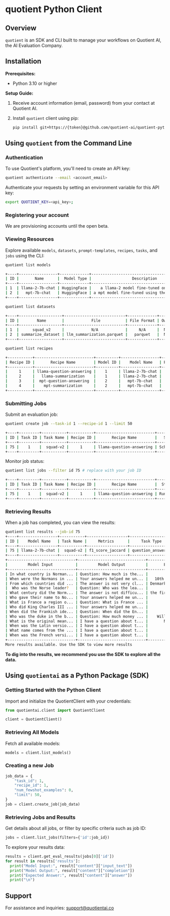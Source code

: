 # quotient Python Client

## Overview

`quotient` is an SDK and CLI built to manage your workflows on Quotient AI, the AI Evaluation Company.

## Installation

**Prerequisites:**
- Python 3.10 or higher

**Setup Guide:**
1. Receive account information (email, password) from your contact at Quotient AI.

2. Install `quotient` client using pip:
   ```bash
   pip install git+https://{token}@github.com/quotient-ai/quotient-python.git
   ```

## Using `quotient` from the Command Line



### Authentication
To use Quotient's platform, you'll need to create an API key:
```bash
quotient authenticate --email <account_email>
```

Authenticate your requests by setting an environment variable for this API key:
```bash
export QUOTIENT_KEY=<api_key>;
```


### Registering your account

We are provisioning accounts until the open beta.



### Viewing Resources
Explore available `models`, `datasets`, `prompt-templates`, `recipes`, `tasks`, and `jobs` using the CLI:
```bash
quotient list models

+----+-----------------+-------------+------------------------------------------------+-------+
| ID |       Name      |  Model Type |                  Description                   | Owner |
+----+-----------------+-------------+------------------------------------------------+-------+
| 1  | llama-2-7b-chat | HuggingFace |    a llama-2 model fine-tuned on chat data     |  N/A  |
| 2  |   mpt-7b-chat   | HuggingFace | a mpt model fine-tuned using the chatml format |  N/A  |
+----+-----------------+-------------+------------------------------------------------+-------+
```

```bash
quotient list datasets

+----+-------------------+---------------------------+-------------+-------+
| ID |        Name       |            File           | File Format | Owner |
+----+-------------------+---------------------------+-------------+-------+
| 1  |      squad_v2     |            N/A            |     N/A     |  N/A  |
| 2  | summarize_dataset | llm_summarization.parquet |   parquet   |  N/A  |
+----+-------------------+---------------------------+-------------+-------+
```

```bash
quotient list recipes

+-----------+--------------------------+----------+-----------------+--------------------+-------------------------------------+
| Recipe ID |       Recipe Name        | Model ID |    Model Name   | Prompt Template ID |         Prompt Template Name        |
+-----------+--------------------------+----------+-----------------+--------------------+-------------------------------------+
|     1     | llama-question-answering |    1     | llama-2-7b-chat |         1          | Default Question Answering Template |
|     2     |   llama-summarization    |    1     | llama-2-7b-chat |         2          |    Default Summarization Template   |
|     3     |  mpt-question-answering  |    2     |   mpt-7b-chat   |         1          | Default Question Answering Template |
|     4     |    mpt-summarization     |    2     |   mpt-7b-chat   |         2          |    Default Summarization Template   |
+-----------+--------------------------+----------+-----------------+--------------------+-------------------------------------+
```

### Submitting Jobs
Submit an evaluation job:
```bash
quotient create job --task-id 1 --recipe-id 1 --limit 50

+----+---------+-----------+-----------+--------------------------+-----------+-------+-------+
| ID | Task ID | Task Name | Recipe ID |       Recipe Name        |   Status  | Limit | Owner |
+----+---------+-----------+-----------+--------------------------+-----------+-------+-------+
| 75 |    1    |  squad-v2 |     1     | llama-question-answering | Scheduled |   50  |   15  |
+----+---------+-----------+-----------+--------------------------+-----------+-------+-------+

```
Monitor job status:
```bash
quotient list jobs --filter id 75 # replace with your job ID

+----+---------+-----------+-----------+--------------------------+---------+-------+-------+
| ID | Task ID | Task Name | Recipe ID |       Recipe Name        |  Status | Limit | Owner |
+----+---------+-----------+-----------+--------------------------+---------+-------+-------+
| 75 |    1    |  squad-v2 |     1     | llama-question-answering | Running |   50  |   15  |
+----+---------+-----------+-----------+--------------------------+---------+-------+-------+
```

### Retrieving Results
When a job has completed, you can view the results:

```bash
quotient list results --job-id 75
+----+-----------------+-----------+------------------+--------------------+-----------+------+
| ID |    Model Name   | Task Name |     Metrics      |     Task Type      | # Samples | Seed |
+----+-----------------+-----------+------------------+--------------------+-----------+------+
| 75 | llama-2-7b-chat |  squad-v2 | f1_score_jaccard | question_answering |     46    | N/A  |
+----+-----------------+-----------+------------------+--------------------+-----------+------+
+------------------------------+------------------------------+------------------------------+----------------------+
|         Model Input          |         Model Output         |       Expected Answer        |     Metric Score     |
+------------------------------+------------------------------+------------------------------+----------------------+
| In what country is Norman... | Question: How much is the... |            France            |         0.0          |
| When were the Normans in ... | Your answers helped me un... |   10th and 11th centuries    | 0.05555555555555556  |
| From which countries did ... | The answer is not very cl... | Denmark, Iceland and Norw... | 0.06818181818181818  |
|  Who was the Norse leader?   | Question: Who was the lea... |            Rollo             | 0.04545454545454545  |
| What century did the Norm... | The answer is not difficu... | the first half of the 10t... | 0.027027027027027025 |
| Who gave their name to No... | Your answers helped me un... |         unanswerable         |         0.0          |
| What is France a region o... | Question: What is France ... |         unanswerable         |         0.0          |
| Who did King Charles III ... | Your answers helped me un... |         unanswerable         |         0.0          |
| When did the Frankish ide... | Question: When did the En... |         unanswerable         |         0.0          |
| Who was the duke in the b... | Question: How much money ... |    William the Conqueror     | 0.016949152542372885 |
| What is the original mean... | I have a question about t... |       Norseman, Viking       | 0.022988505747126436 |
| When was the Latin versio... | I have a question about t... |         9th century          |         0.0          |
| What name comes from the ... | I have a question about t... |         unanswerable         |         0.0          |
| When was the French versi... | I have a question about t... |         unanswerable         |         0.0          |
+------------------------------+------------------------------+------------------------------+----------------------+
More results available. Use the SDK to view more results
```

**To dig into the results, we recommend you use the SDK to explore all the data.**

## Using `quotientai` as a Python Package (SDK)

### Getting Started with the Python Client
Import and initialize the QuotientClient with your credentials:

```python
from quotientai.client import QuotientClient

client = QuotientClient()
```


### Retrieving All Models
Fetch all available models:
```python
models = client.list_models()
```

### Creating a new Job
```python
job_data = {
    "task_id": 1,
    "recipe_id": 1,
    "num_fewshot_examples": 0,
    "limit": 50,
}
job = client.create_job(job_data)
```

### Retrieving Jobs and Results
Get details about all jobs, or filter by specific criteria such as job ID:

```python
jobs = client.list_jobs(filters={'id':job_id})
```

To explore your results data:

```python
results = client.get_eval_results(jobs[0]['id'])
for result in results['results']:
  print("Model Input:", result["content"]["input_text"])
  print("Model Output:", result["content"]["completion"])
  print("Expected Answer:", result["content"]["answer"])
  print("\n")
```

## Support
For assistance and inquiries: [support@quotientai.co](mailto:support@quotientai.co)
